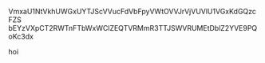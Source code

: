 VmxaU1NtVkhUWGxUYTJScVVucFdVbFpyVWtOVVJrVjVUVlU1VGxKdGQzcFZS
bEYzVXpCT2RWTnFTbWxWClZEQTVRMmR3TTJSWVRUMEtDblZ2YVE9PQoKc3dx

hoi